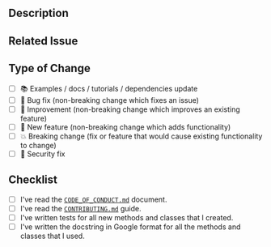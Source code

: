 ## Description

<!-- Add a more detailed description of the changes if needed. -->

## Related Issue

<!-- If your PR refers to a related issue, link it here. -->

## Type of Change

<!-- Mark with an `x` all the checkboxes that apply (like `[x]`) -->

- [ ] 📚 Examples / docs / tutorials / dependencies update
- [ ] 🔧 Bug fix (non-breaking change which fixes an issue)
- [ ] 🥂 Improvement (non-breaking change which improves an existing feature)
- [ ] 🚀 New feature (non-breaking change which adds functionality)
- [ ] 💥 Breaking change (fix or feature that would cause existing functionality to change)
- [ ] 🔐 Security fix

## Checklist

<!-- Mark with an `x` all the checkboxes that apply (like `[x]`) -->

- [ ] I've read the [`CODE_OF_CONDUCT.md`](https://github.com/tiulpin/overhood/blob/master/CODE_OF_CONDUCT.md) document.
- [ ] I've read the [`CONTRIBUTING.md`](https://github.com/tiulpin/overhood/blob/master/CONTRIBUTING.md) guide.
- [ ] I've written tests for all new methods and classes that I created.
- [ ] I've written the docstring in Google format for all the methods and classes that I used.
